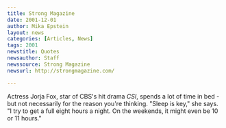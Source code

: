 ```yaml
---
title: Strong Magazine
date: 2001-12-01
author: Mika Epstein
layout: news
categories: [Articles, News]
tags: 2001
newstitle: Quotes  
newsauthor: Staff  
newssource: Strong Magazine  
newsurl: http://strongmagazine.com/

---
```

Actress Jorja Fox, star of CBS's hit drama *CSI*, spends a lot of time in bed - but not necessarily for the reason you're thinking. "Sleep is key," she says. "I try to get a full eight hours a night. On the weekends, it might even be 10 or 11 hours."  
